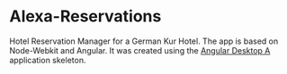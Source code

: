 Alexa-Reservations
==================

Hotel Reservation Manager for a German Kur Hotel.  The app is based on Node-Webkit and Angular. It was created using the 
[Angular Desktop A](https://github.com/jgrenon/angular-desktop-app) application skeleton.
